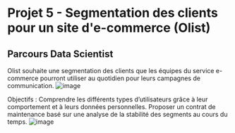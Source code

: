 # Projet 5 - Segmentation des clients pour un site d'e-commerce (Olist)
## Parcours Data Scientist

Olist souhaite une segmentation des clients que les équipes du service e-commerce pourront utiliser au quotidien pour leurs campagnes de communication.
![image](https://user-images.githubusercontent.com/107035198/211516607-ff4137b7-1481-4104-82e8-a7be98652005.png)

Objectifs : 
Comprendre les différents types d’utilisateurs grâce à leur comportement et à leurs données personnelles.
Proposer un contrat de maintenance basé sur une analyse de la stabilité des segments au cours du temps.
![image](https://user-images.githubusercontent.com/107035198/211516493-52c8892b-59f8-4431-a272-05ab8c63e66d.png)
